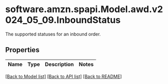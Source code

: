# software.amzn.spapi.Model.awd.v2024_05_09.InboundStatus
The supported statuses for an inbound order.

## Properties

Name | Type | Description | Notes
------------ | ------------- | ------------- | -------------

[[Back to Model list]](../README.md#documentation-for-models) [[Back to API list]](../README.md#documentation-for-api-endpoints) [[Back to README]](../README.md)

